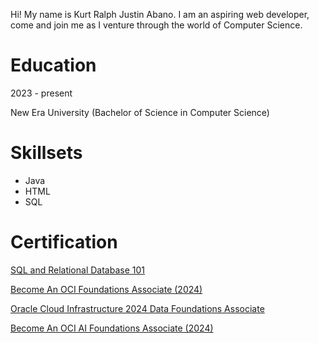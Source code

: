 <p>Hi! My name is Kurt Ralph Justin Abano. I am an aspiring web developer, come and join me as I venture through the world of Computer Science.</p>

<h1>Education</h1>
<p>2023 - present</p>
<p>New Era University (Bachelor of Science in Computer Science)</p>

<h1>Skillsets</h1>
<ul>
  <li>Java</li>
  <li>HTML</li>
  <li>SQL</li>
</ul>

<h1>Certification</h1>

<a href="https://courses.cognitiveclass.ai/certificates/4919fd54364643eba81fd5804560b65f">SQL and Relational Database 101</a>

<a href= "https://catalog-education.oracle.com/ords/certview/sharebadge?id=E493991358B7532223C21CBF07AC1CFAF1855CB9C649E1D8C442AB0B1BB6F5ED"> Become An OCI Foundations Associate (2024) </a>

<a href= "https://catalog-education.oracle.com/ords/certview/sharebadge?id=E493991358B7532223C21CBF07AC1CFA5A5CA36F314C31D9A7680F41E16F84CA"> Oracle Cloud Infrastructure 2024 Data Foundations Associate </a>

<a href= "https://catalog-education.oracle.com/ords/certview/sharebadge?id=D1773B34494EB0815B6C70C32050103691F490CE3DA10911DB5CD4F3E66C4D3D"> Become An OCI AI Foundations Associate (2024) </a>
